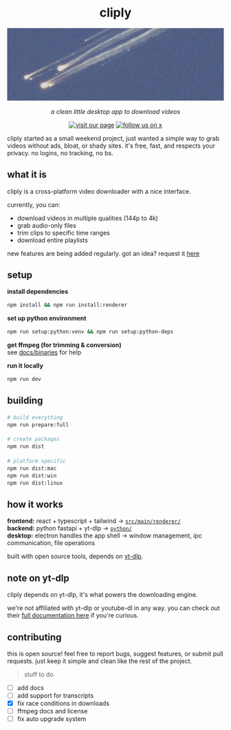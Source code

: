 <p align="center">
  <h1 align="center">cliply</h1>
  <img src="assets/stars.jpeg" width="1024" alt="image :D " />
  <br />
  <p align="center"><i>a clean little desktop app to download videos</i></p>
 <div align="center">
  <a href="https://cliply.space"><img src="https://img.shields.io/badge/visit-our_page-blue?style=for-the-badge&logo=globe&logoColor=white&size=10" alt="visit our page" /></a>
  <a href="https://x.com/cliplydotspace"><img src="https://img.shields.io/badge/follow-@cliplydotspace-black?style=for-the-badge&logo=x&logoColor=white&size=10" alt="follow us on x" /></a>
</div>
</p>

cliply started as a small weekend project, just wanted a simple way to grab videos without ads, bloat, or shady sites. it's free, fast, and respects your privacy. no logins, no tracking, no bs.

## what it is

cliply is a cross-platform video downloader with a nice interface.

currently, you can:

- download videos in multiple qualities (144p to 4k)
- grab audio-only files
- trim clips to specific time ranges
- download entire playlists

new features are being added regularly. got an idea? request it [here](https://cliply.space/hey)

## setup

**install dependencies**

```bash
npm install && npm run install:renderer
```

**set up python environment**

```bash
npm run setup:python:venv && npm run setup:python-deps
```

**get ffmpeg (for trimming & conversion)**  
see [docs/binaries](binaries/README.md) for help

**run it locally**

```bash
npm run dev
```

## building

```bash
# build everything
npm run prepare:full

# create packages
npm run dist

# platform specific
npm run dist:mac
npm run dist:win
npm run dist:linux
```

## how it works

**frontend:** react + typescript + tailwind → [`src/main/renderer/`](src/main/renderer/)  
**backend:** python fastapi + yt-dlp → [`python/`](python/)  
**desktop:** electron handles the app shell → window management, ipc communication, file operations

built with open source tools, depends on [yt-dlp](https://github.com/yt-dlp/yt-dlp).

## note on yt-dlp

cliply depends on yt-dlp, it's what powers the downloading engine.

we're not affiliated with yt-dlp or youtube-dl in any way. you can check out their [full documentation here](https://github.com/yt-dlp/yt-dlp/wiki) if you're curious.

## contributing

this is open source! feel free to report bugs, suggest features, or submit pull requests. just keep it simple and clean like the rest of the project.

> stuff to do

- [ ] add docs
- [ ] add support for transcripts
- [x] fix race conditions in downloads
- [ ] ffmpeg docs and license
- [ ] fix auto upgrade system
